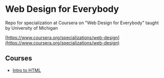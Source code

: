 # Web Design for Everybody

Repo for specialization at Coursera on "Web Design for Everybody" taught by University of Michigan

[https://www.coursera.org/specializations/web-design](https://www.coursera.org/specializations/web-design)

## Courses

- [Intro to HTML](https://www.coursera.org/learn/html/)